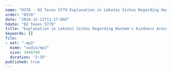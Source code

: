```yaml
---
name: "0378 - 02 Teves 5779 Explanation in Lekutei Sichos Regarding Hashem's Kindness Arouses Dveikus"
order: "0378"
date: "2018-12-11T11:17:09Z"
hdate: "02 Teves 5779"
title: "Explanation in Lekutei Sichos Regarding Hashem's Kindness Arouses Dveikus"
keywords: []
file:
- ext: ".mp3"
  mime: "audio/mp3"
  size: 3448749
  duration: "3:35"
published: true
---
```

